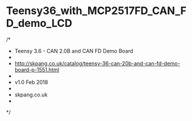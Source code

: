 # Teensy36_with_MCP2517FD_CAN_FD_demo_LCD
/*
 * Teensy 3.6 - CAN 2.0B and CAN FD Demo Board
 * 
 * http://skpang.co.uk/catalog/teensy-36-can-20b-and-can-fd-demo-board-p-1551.html
 * 
 * v1.0 Feb 2018
 * 
 * skpang.co.uk
 * 
 */

